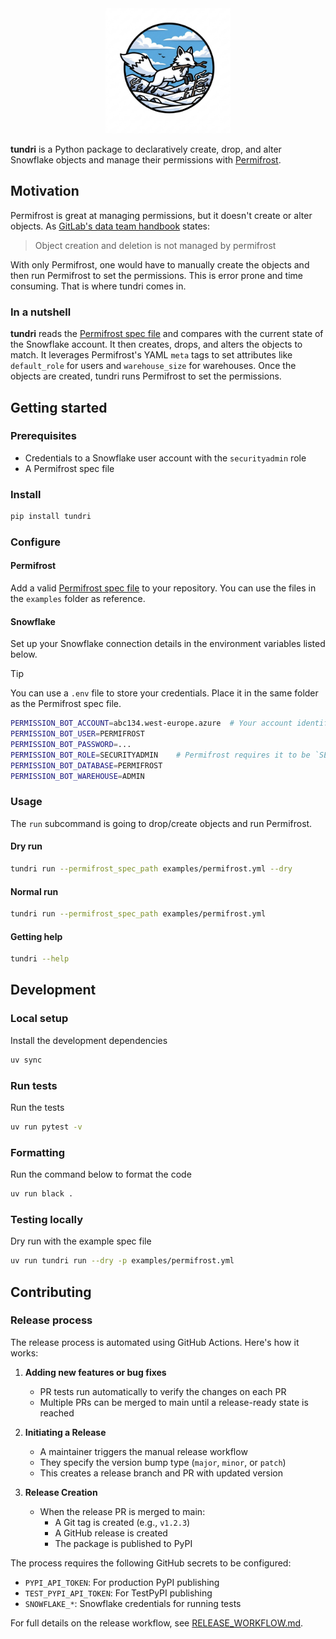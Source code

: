 <div align="center">
  <img src="docs/images/logo.jpg" alt="tundri Logo" width="200">
</div>

**tundri** is a Python package to declaratively create, drop, and alter Snowflake objects and manage their permissions with [Permifrost](https://gitlab.com/gitlab-data/permifrost).

## Motivation

Permifrost is great at managing permissions, but it doesn't create or alter objects. As [GitLab's data team handbook](https://handbook.gitlab.com/handbook/enterprise-data/platform/permifrost/) states:
> Object creation and deletion is not managed by permifrost

With only Permifrost, one would have to manually create the objects and then run Permifrost to set the permissions. This is error prone and time consuming. That is where tundri comes in.

### In a nutshell
**tundri** reads the [Permifrost spec file](https://gitlab.com/gitlab-data/permifrost#spec_file) and compares with the current state of the Snowflake account. It then creates, drops, and alters the objects to match. It leverages Permifrost's YAML `meta` tags to set attributes like `default_role` for users and `warehouse_size` for warehouses. Once the objects are created, tundri runs Permifrost to set the permissions.

## Getting started

### Prerequisites

- Credentials to a Snowflake user account with the `securityadmin` role
- A Permifrost spec file

### Install

```bash
pip install tundri
```

### Configure

#### Permifrost
Add a valid [Permifrost spec file](https://gitlab.com/gitlab-data/permifrost#spec_file) to your repository. You can use the files in the `examples` folder as reference.

#### Snowflake
Set up your Snowflake connection details in the environment variables listed below.

> [!TIP]
> You can use a `.env` file to store your credentials. Place it in the same folder as the Permifrost spec file.

```bash
PERMISSION_BOT_ACCOUNT=abc134.west-europe.azure  # Your account identifier
PERMISSION_BOT_USER=PERMIFROST
PERMISSION_BOT_PASSWORD=...
PERMISSION_BOT_ROLE=SECURITYADMIN    # Permifrost requires it to be `SECURITYADMIN`
PERMISSION_BOT_DATABASE=PERMIFROST
PERMISSION_BOT_WAREHOUSE=ADMIN
```

### Usage
The `run` subcommand is going to drop/create objects and run Permifrost.

#### Dry run
```bash
tundri run --permifrost_spec_path examples/permifrost.yml --dry
```

#### Normal run
```bash
tundri run --permifrost_spec_path examples/permifrost.yml
```

#### Getting help
```bash
tundri --help
```

## Development
### Local setup
Install the development dependencies

```bash
uv sync
```

### Run tests
Run the tests
```bash
uv run pytest -v
```

### Formatting
Run the command below to format the code
```bash
uv run black .
```

### Testing locally
Dry run with the example spec file
```bash
uv run tundri run --dry -p examples/permifrost.yml
```

## Contributing

### Release process

The release process is automated using GitHub Actions. Here's how it works:

1. **Adding new features or bug fixes**
   - PR tests run automatically to verify the changes on each PR
   - Multiple PRs can be merged to main until a release-ready state is reached

1. **Initiating a Release**
   - A maintainer triggers the manual release workflow
   - They specify the version bump type (`major`, `minor`, or `patch`)
   - This creates a release branch and PR with updated version

1. **Release Creation**
   - When the release PR is merged to main:
     - A Git tag is created (e.g., `v1.2.3`)
     - A GitHub release is created
     - The package is published to PyPI

The process requires the following GitHub secrets to be configured:
- `PYPI_API_TOKEN`: For production PyPI publishing
- `TEST_PYPI_API_TOKEN`: For TestPyPI publishing
- `SNOWFLAKE_*`: Snowflake credentials for running tests

For full details on the release workflow, see [RELEASE_WORKFLOW.md](docs/RELEASE_WORKFLOW.md).
